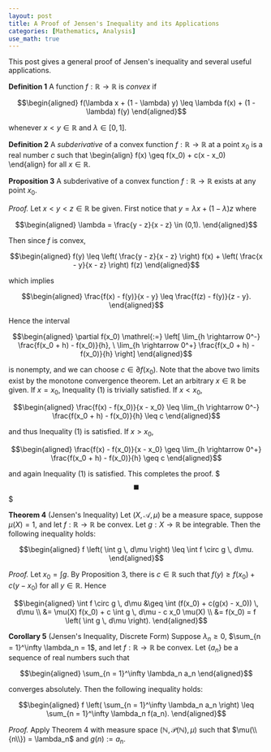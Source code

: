 ```yaml
---
layout: post
title: A Proof of Jensen's Inequality and its Applications
categories: [Mathematics, Analysis]
use_math: true
---
```

This post gives a general proof of Jensen's inequality and several useful applications.

**Definition 1** A function $f : \mathbb{R} \rightarrow \mathbb{R}$ is *convex* if

$$\begin{aligned}
f(\lambda x + (1 - \lambda) y) \leq \lambda f(x) + (1 - \lambda) f(y)
\end{aligned}$$

whenever $x < y \in \mathbb{R}$ and $\lambda \in [0,1]$.

**Definition 2** A *subderivative* of a convex function $f : \mathbb{R} \rightarrow \mathbb{R}$ at a point $x_0$ is a real number $c$ such that
\begin{align}
f(x) \geq f(x_0) + c(x - x_0)
\end{align}
for all $x \in \mathbb{R}$.

**Proposition 3** A subderivative of a convex function $f : \mathbb{R} \rightarrow \mathbb{R}$ exists at any point $x_0$.

*Proof.* Let $x < y < z \in \mathbb{R}$ be given. First notice that $y = \lambda x + (1 - \lambda) z$ where

$$\begin{aligned}
\lambda = \frac{y - z}{x - z} \in (0,1).
\end{aligned}$$

Then since $f$ is convex,

$$\begin{aligned}
f(y) \leq \left( \frac{y - z}{x - z} \right) f(x) + \left( \frac{x - y}{x - z} \right) f(z)
\end{aligned}$$

which implies

$$\begin{aligned}
\frac{f(x) - f(y)}{x - y} \leq \frac{f(z) - f(y)}{z - y}.
\end{aligned}$$

Hence the interval

$$\begin{aligned}
\partial f(x_0) \mathrel{:=} \left[ \lim_{h \rightarrow 0^-} \frac{f(x_0 + h) - f(x_0)}{h}, \ \lim_{h \rightarrow 0^+} \frac{f(x_0 + h) - f(x_0)}{h} \right]
\end{aligned}$$

is nonempty, and we can choose $c \in \partial f(x_0)$. Note that the above two limits exist by the monotone convergence theorem. Let an arbitrary $x \in \mathbb{R}$ be given. If $x = x_0$, Inequality (1) is trivially satisfied. If $x < x_0$,

$$\begin{aligned}
\frac{f(x) - f(x_0)}{x - x_0} \leq \lim_{h \rightarrow 0^-} \frac{f(x_0 + h) - f(x_0)}{h} \leq c
\end{aligned}$$

and thus Inequality (1) is satisfied. If $x > x_0$,

$$\begin{aligned}
\frac{f(x) - f(x_0)}{x - x_0} \geq \lim_{h \rightarrow 0^+} \frac{f(x_0 + h) - f(x_0)}{h} \geq c
\end{aligned}$$

and again Inequality (1) is satisfied. This completes the proof. $$$\blacksquare$$$

**Theorem 4** (Jensen's Inequality) Let $(X,\mathcal{A},\mu)$ be a measure space, suppose $\mu(X) = 1$, and let $f : \mathbb{R} \rightarrow \mathbb{R}$ be convex. Let $g : X \rightarrow \mathbb{R}$ be integrable. Then the following inequality holds:

$$\begin{aligned}
f \left( \int g \, d\mu \right) \leq \int f \circ g \, d\mu.
\end{aligned}$$

*Proof.* Let $x_0 = \int g$. By Proposition 3, there is $c \in \mathbb{R}$ such that $f(y) \geq f(x_0) + c(y - x_0)$ for all $y \in \mathbb{R}$. Hence

$$\begin{aligned}
\int f \circ g \, d\mu &\geq \int (f(x_0) + c(g(x) - x_0)) \, d\mu \\
&= \mu(X) f(x_0) + c \int g \, d\mu - c x_0 \mu(X) \\
&= f(x_0) = f \left( \int g \, d\mu \right).
\end{aligned}$$

$$\tag*{$\blacksquare$}$$

**Corollary 5** (Jensen's Inequality, Discrete Form) Suppose $\lambda_n \geq 0$, $\sum_{n = 1}^\infty \lambda_n = 1$, and let $f : \mathbb{R} \rightarrow \mathbb{R}$ be convex. Let $\{a_n\}$ be a sequence of real numbers such that

$$\begin{aligned}
\sum_{n = 1}^\infty \lambda_n a_n
\end{aligned}$$

converges absolutely. Then the following inequality holds:

$$\begin{aligned}
f \left( \sum_{n = 1}^\infty \lambda_n a_n \right) \leq \sum_{n = 1}^\infty \lambda_n f(a_n).
\end{aligned}$$

*Proof.* Apply Theorem 4 with measure space $(\mathbb{N},\mathcal{P}(\mathbb{N}), \mu)$ such that $\mu(\\{n\\}) = \lambda_n$ and $g(n) \mathrel{:=} a_n$. $$\tag*{$\blacksquare$}$$
